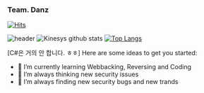 ### Team. Danz 

[![Hits](https://hits.seeyoufarm.com/api/count/incr/badge.svg?url=https://github.com/Kinesys)](https://hits.seeyoufarm.com) 

![header](https://capsule-render.vercel.app/api?type=wave&color=gradient&height=300&section=footer&text=Kinesys%20Github&fontSize=90)
![Kinesys github stats](https://github-readme-stats.vercel.app/api?username=Kinesys&show_icons=true&theme=tokyonight )
[![Top Langs](https://github-readme-stats.vercel.app/api/top-langs/?username=Kinesys&layout=compact&show_icons=true&theme=tokyonight)](https://github.com/Kinesys/github-readme-stats)

[C#은 거의 안 합니다. ㅎㅎ]
Here are some ideas to get you started:

- 🌱 I’m currently learning Webbacking, Reversing and Coding
- 🔭 I’m always thinking new security issues
- 👯 I’m always finding new security bugs and new trands

